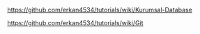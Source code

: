 

https://github.com/erkan4534/tutorials/wiki/Kurumsal-Database

https://github.com/erkan4534/tutorials/wiki/Git


